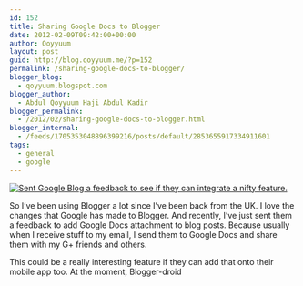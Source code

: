 ```yaml
---
id: 152
title: Sharing Google Docs to Blogger
date: 2012-02-09T09:42:00+00:00
author: Qoyyuum
layout: post
guid: http://blog.qoyyuum.me/?p=152
permalink: /sharing-google-docs-to-blogger/
blogger_blog:
  - qoyyuum.blogspot.com
blogger_author:
  - Abdul Qoyyuum Haji Abdul Kadir
blogger_permalink:
  - /2012/02/sharing-google-docs-to-blogger.html
blogger_internal:
  - /feeds/1705353048896399216/posts/default/2853655917334911601
tags:
  - general
  - google
---
```

<div style="clear: both; text-align: center;">
  <a href="http://i2.wp.com/blog.qoyyuum.me/wp-content/uploads/2012/02/Feedback2Google-GoogleDocs2Blogger.jpg" style="clear: left; float: left; margin-bottom: 1em; margin-right: 1em;"><img alt="Sent Google Blog a feedback to see if they can integrate a nifty feature." border="0" src="http://i2.wp.com/blog.qoyyuum.me/wp-content/uploads/2012/02/Feedback2Google-GoogleDocs2Blogger.jpg?w=676" title="" data-recalc-dims="1" /></a>
</div>

So I&#8217;ve been using Blogger a lot since I&#8217;ve been back from the UK. I love the changes that Google has made to Blogger. And recently, I&#8217;ve just sent them a feedback to add Google Docs attachment to blog posts. Because usually when I receive stuff to my email, I send them to Google Docs and share them with my G+ friends and others.

This could be a really interesting feature if they can add that onto their mobile app too. At the moment, Blogger-droid